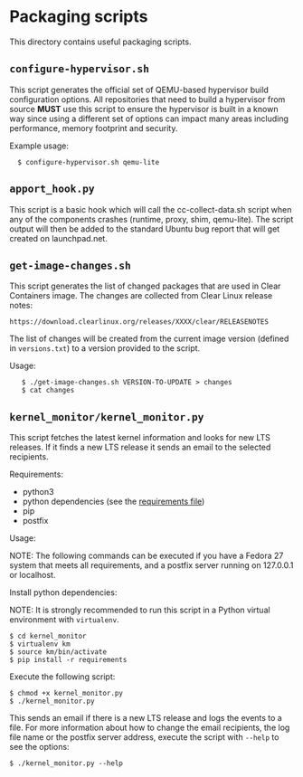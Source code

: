 # Packaging scripts

This directory contains useful packaging scripts.

## `configure-hypervisor.sh`

This script generates the official set of QEMU-based hypervisor build
configuration options. All repositories that need to build a hypervisor
from source **MUST** use this script to ensure the hypervisor is built
in a known way since using a different set of options can impact many
areas including performance, memory footprint and security.

Example usage:

```
  $ configure-hypervisor.sh qemu-lite
```

## `apport_hook.py`

This script is a basic hook which will call the cc-collect-data.sh script
when any of the components crashes (runtime, proxy, shim, qemu-lite).
The script output will then be added to the standard Ubuntu bug report
that will get created on launchpad.net.

## `get-image-changes.sh`

This script generates the list of changed packages that are used in Clear
Containers image.  The changes are collected from Clear Linux release notes:

```
https://download.clearlinux.org/releases/XXXX/clear/RELEASENOTES
```

The list of changes will be created from the current image version (defined
in `versions.txt`) to a version provided to the script.

Usage:

```
   $ ./get-image-changes.sh VERSION-TO-UPDATE > changes
   $ cat changes
```

## `kernel_monitor/kernel_monitor.py`

This script fetches the latest kernel information and looks for new LTS releases.
If it finds a new LTS release it sends an email to the selected recipients.

Requirements:

* python3
* python dependencies (see the [requirements file](https://github.com/clearcontainers/packaging/scripts/kernel_monitor/requirements))
* pip
* postfix

Usage:

NOTE: The following commands can be executed if you have a Fedora 27 system that meets all requirements,
and a postfix server running on 127.0.0.1 or localhost.

Install python dependencies:

NOTE: It is strongly recommended to run this script in a Python virtual environment with `virtualenv`.
```
$ cd kernel_monitor
$ virtualenv km
$ source km/bin/activate
$ pip install -r requirements
```

Execute the following script:
```
$ chmod +x kernel_monitor.py
$ ./kernel_monitor.py
```

This sends an email if there is a new LTS release and logs the events to a file.
For more information about how to change the email recipients, the log file name or the
postfix server address, execute the script with `--help` to see the options:
```
$ ./kernel_monitor.py --help
```
